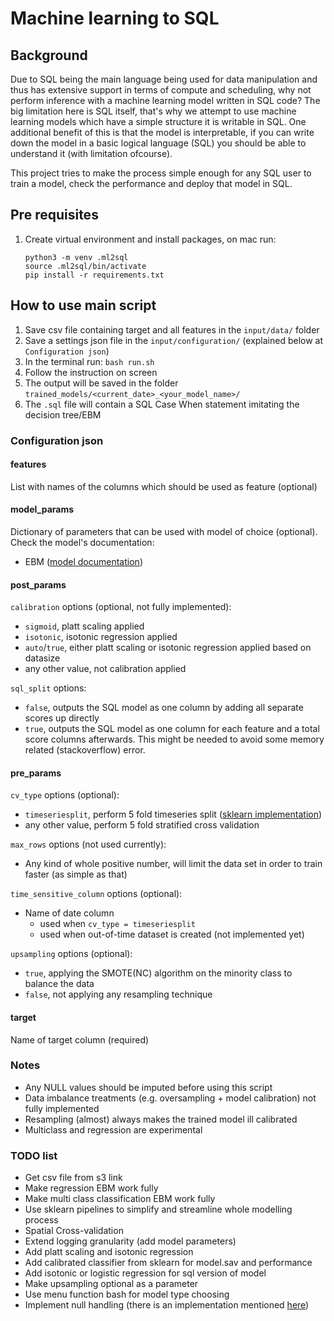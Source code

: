 # Machine learning to SQL
## Background
Due to SQL being the main language being used for data manipulation and thus has extensive support in terms of compute and scheduling, 
why not perform inference with a machine learning model written in SQL code? The big limitation here is SQL itself, that's why we attempt to use 
machine learning models which have a simple structure it is writable in SQL. One additional benefit of this is that the model is interpretable, 
if you can write down the model in a basic logical language (SQL) you should be able to understand it (with limitation ofcourse).

This project tries to make the process simple enough for any SQL user to train a model, check the performance and deploy that model in SQL.

## Pre requisites
1. Create virtual environment and install packages, on mac run:
   ```
   python3 -m venv .ml2sql
   source .ml2sql/bin/activate
   pip install -r requirements.txt
   ```

## How to use main script
1. Save csv file containing target and all features in the `input/data/` folder
2. Save a settings json file in the `input/configuration/` (explained below at `Configuration json`)
3. In the terminal run: `bash run.sh`
4. Follow the instruction on screen
5. The output will be saved in the folder `trained_models/<current_date>_<your_model_name>/`
6. The `.sql` file will contain a SQL Case When statement imitating the decision tree/EBM

### Configuration json
#### features
List with names of the columns which should be used as feature (optional)

#### model_params
Dictionary of parameters that can be used with model of choice (optional). Check the model's documentation:
- EBM ([model documentation](https://interpret.ml/docs/ebm.html))

#### post_params
`calibration` options (optional, not fully implemented):
- `sigmoid`, platt scaling applied
- `isotonic`, isotonic regression applied
- `auto`/`true`, either platt scaling or isotonic regression applied based on datasize
- any other value, not calibration applied

`sql_split` options:
- `false`, outputs the SQL model as one column by adding all separate scores up directly
- `true`, outputs the SQL model as one column for each feature and a total score columns afterwards. This might be needed to avoid some memory related (stackoverflow) error.

#### pre_params
`cv_type` options (optional):
- `timeseriesplit`, perform 5 fold timeseries split ([sklearn implementation](https://scikit-learn.org/stable/modules/generated/sklearn.model_selection.TimeSeriesSplit.html))
- any other value, perform 5 fold stratified cross validation

`max_rows` options (not used currently):
- Any kind of whole positive number, will limit the data set in order to train faster (as simple as that)

`time_sensitive_column` options (optional):
- Name of date column
  - used when `cv_type = timeseriesplit`  
  - used when out-of-time dataset is created (not implemented yet)

`upsampling` options (optional):
- `true`, applying the SMOTE(NC) algorithm on the minority class to balance the data
- `false`, not applying any resampling technique

#### target 
Name of target column (required)

### Notes
- Any NULL values should be imputed before using this script
- Data imbalance treatments (e.g. oversampling + model calibration) not fully implemented
- Resampling (almost) always makes the trained model ill calibrated
- Multiclass and regression are experimental

### TODO list
- Get csv file from s3 link
- Make regression EBM work fully
- Make multi class classification EBM work fully
- Use sklearn pipelines to simplify and streamline whole modelling process
- Spatial Cross-validation
- Extend logging granularity (add model parameters)
- Add platt scaling and isotonic regression
- Add calibrated classifier from sklearn for model.sav and performance
- Add isotonic or logistic regression for sql version of model
- Make upsampling optional as a parameter
- Use menu function bash for model type choosing
- Implement null handling (there is an implementation mentioned [here](https://github.com/interpretml/interpret/issues/18))
